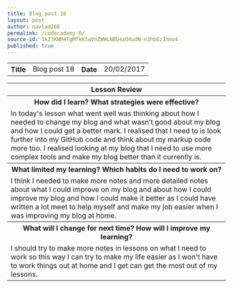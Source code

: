 ```yaml
---
title: Blog post 18
layout: post
author: navlad266
permalink: /codecademy-6/
source-id: 1k23KNM4TgMfkKtwVnZWWLNBU4zO4udN-n3hbEzJhmv4
published: true
---
```

<table>
  <tr>
    <th>Title</th>
    <td>Blog post 18</td>
    <th>Date</th>
    <td>20/02/2017</td>
  </tr>
</table>


<table>
  <tr>
    <th>Lesson Review</th>
  </tr>
  <tr>
    <th>How did I learn? What strategies were effective? </th>
  </tr>
  <tr>
    <td>In today's lesson what went well was thinking about how I needed to change my blog and what wasn’t good about my blog and how I could get a better mark. I realised that I need to is look further into my GitHub code and think about my markup code more too. I realised looking at my blog that I need to use more complex tools and make my blog better than it currently is.</td>
  </tr>
  <tr>
    <th>What limited my learning? Which habits do I need to work on? </th>
  </tr>
  <tr>
    <td>I think I needed to make more notes and more detailed notes about what I could improve on my blog and about how I could improve my blog and how I could make it better as I could have written a lot meet to help myself and make my job easier when I was improving my blog at home.

</td>
  </tr>
  <tr>
    <th>What will I change for next time? How will I improve my learning?</th>
  </tr>
  <tr>
    <td>I should try to make more notes in lessons on what I need to work so this way I can try to make my life easier as I won't have to work things out at home and I get can get the most out of my lessons.</td>
  </tr>
</table>


